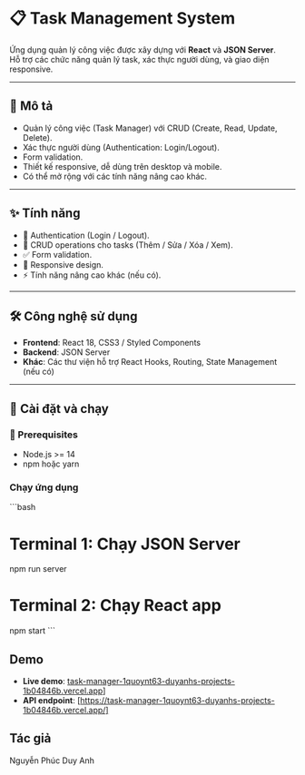 # 📋 Task Management System

Ứng dụng quản lý công việc được xây dựng với **React** và **JSON Server**.  
Hỗ trợ các chức năng quản lý task, xác thực người dùng, và giao diện responsive.  

---

## 📖 Mô tả
- Quản lý công việc (Task Manager) với CRUD (Create, Read, Update, Delete).  
- Xác thực người dùng (Authentication: Login/Logout).  
- Form validation.  
- Thiết kế responsive, dễ dùng trên desktop và mobile.  
- Có thể mở rộng với các tính năng nâng cao khác.  

---

## ✨ Tính năng
- 🔑 Authentication (Login / Logout).  
- 📝 CRUD operations cho tasks (Thêm / Sửa / Xóa / Xem).  
- ✅ Form validation.  
- 📱 Responsive design.  
- ⚡ Tính năng nâng cao khác (nếu có).  

---

## 🛠️ Công nghệ sử dụng
- **Frontend**: React 18, CSS3 / Styled Components  
- **Backend**: JSON Server  
- **Khác**: Các thư viện hỗ trợ React Hooks, Routing, State Management (nếu có)  

---

## 🚀 Cài đặt và chạy

### 🔧 Prerequisites
- Node.js >= 14  
- npm hoặc yarn  

### Chạy ứng dụng
\`\`\`bash
# Terminal 1: Chạy JSON Server
npm run server

# Terminal 2: Chạy React app
npm start
\`\`\`

## Demo
- **Live demo**: [task-manager-1quoynt63-duyanhs-projects-1b04846b.vercel.app](https://task-manager-i6xd.vercel.app/)]
- **API endpoint**: [https://task-manager-1quoynt63-duyanhs-projects-1b04846b.vercel.app/]

## Tác giả
Nguyễn Phúc Duy Anh
